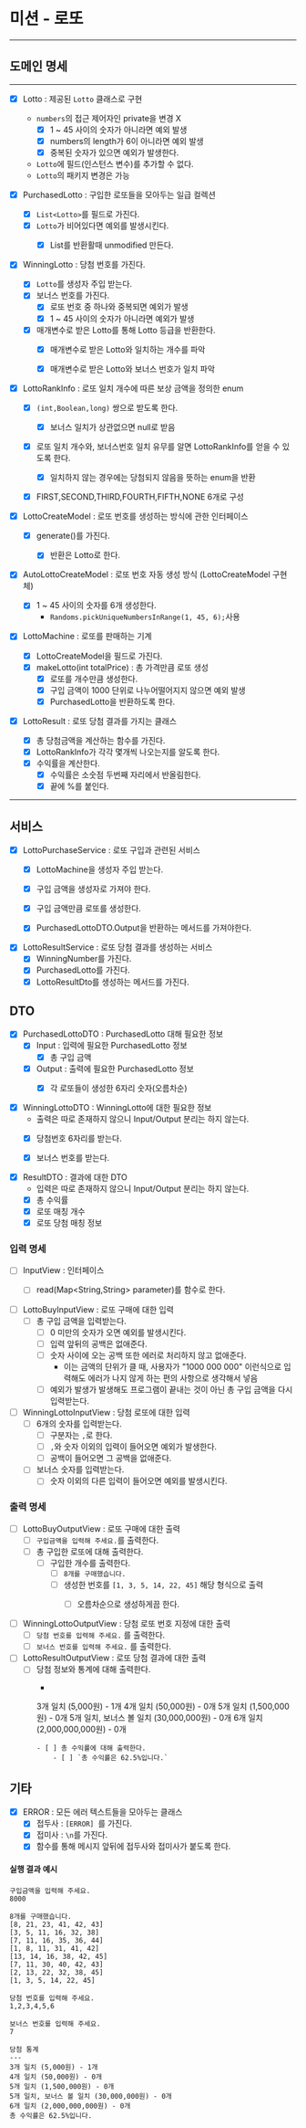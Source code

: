 # 미션 - 로또

---

## 도메인 명세
---

- [x] Lotto : 제공된 `Lotto` 클래스로 구현
    - `numbers`의 접근 제어자인 private을 변경 X
        - [x] 1 ~ 45 사이의 숫자가 아니라면 예외 발생
        - [x] numbers의 length가 6이 아니라면 예외 발생
        - [x] 중복된 숫자가 있으면 예외가 발생한다.
    - `Lotto`에 필드(인스턴스 변수)를 추가할 수 없다.
    - `Lotto`의 패키지 변경은 가능


- [x] PurchasedLotto : 구입한 로또들을 모아두는 일급 컬렉션
    - [x] `List<Lotto>`를 필드로 가진다.
    - [x] `Lotto`가 비어있다면 예외를 발생시킨다.
        - [x] List<Lotto>를 반환활때 unmodified 만든다.


- [x] WinningLotto : 당첨 번호를 가진다.
    - [x] `Lotto`를 생성자 주입 받는다.
    - [x] 보너스 번호를 가진다.
        - [x] 로또 번호 중 하나와 중복되면 예외가 발생
        - [x] 1 ~ 45 사이의 숫자가 아니라면 예외가 발생
    - [x] 매개변수로 받은 Lotto를 통해 Lotto 등급을 반환한다.
        - [x] 매개변수로 받은 Lotto와 일치하는 개수를 파악
        - [x] 매개변수로 받은 Lotto와 보너스 번호가 일치 파악


- [x] LottoRankInfo : 로또 일치 개수에 따른 보상 금액을 정의한 enum
    - [x] `(int,Boolean,long)` 쌍으로 받도록 한다.
        - [x] 보너스 일치가 상관없으면 null로 받음
    - [x] 로또 일치 개수와, 보너스번호 일치 유무를 알면 LottoRankInfo를 얻을 수 있도록 한다.
        - [x] 일치하지 않는 경우에는 당첨되지 않음을 뜻하는 enum을 반환
    - [x] FIRST,SECOND,THIRD,FOURTH,FIFTH,NONE 6개로 구성


- [x] LottoCreateModel : 로또 번호를 생성하는 방식에 관한 인터페이스
    - [x] generate()를 가진다.
        - [x] 반환은 Lotto로 한다.


- [x] AutoLottoCreateModel : 로또 번호 자동 생성 방식 (LottoCreateModel 구현체)
    - [x] 1 ~ 45 사이의 숫자를 6개 생성한다.
        - `Randoms.pickUniqueNumbersInRange(1, 45, 6);`사용

- [x] LottoMachine : 로또를 판매하는 기계
    - [x] LottoCreateModel을 필드로 가진다.
    - [x] makeLotto(int totalPrice) : 총 가격만큼 로또 생성
        - [x] 로또를 개수만큼 생성한다.
        - [x] 구입 금액이 1000 단위로 나누어떨어지지 않으면 예외 발생
        - [x] PurchasedLotto을 반환하도록 한다.

- [x] LottoResult : 로또 당첨 결과를 가지는 클래스
    - [x] 총 당첨금액을 계산하는 함수를 가진다.
    - [x] LottoRankInfo가 각각 몇개씩 나오는지를 알도록 한다.
    - [x] 수익률을 계산한다.
        - [x] 수익률은 소숫점 두번째 자리에서 반올림한다.
        - [x] 끝에 %를 붙인다.

---

## 서비스

- [x] LottoPurchaseService : 로또 구입과 관련된 서비스
    - [x] LottoMachine을 생성자 주입 받는다.
    - [x] 구입 금액을 생성자로 가져야 한다.
    - [x] 구입 금액만큼 로또를 생성한다.
    - [x] PurchasedLottoDTO.Output을 반환하는 메서드를 가져야한다.


- [x] LottoResultService : 로또 당첨 결과를 생성하는 서비스
    - [x] WinningNumber를 가진다.
    - [x] PurchasedLotto를 가진다.
    - [x] LottoResultDto를 생성하는 메서드를 가진다.

## DTO

- [x] PurchasedLottoDTO : PurchasedLotto 대해 필요한 정보
    - [x] Input : 입력에 필요한 PurchasedLotto 정보
        - [x] 총 구입 금액
    - [x] Output : 출력에 필요한 PurchasedLotto 정보
        - [x] 각 로또들이 생성한 6자리 숫자(오름차순)


- [x] WinningLottoDTO : WinningLotto에 대한 필요한 정보
    - 출력은 따로 존재하지 않으니 Input/Output 분리는 하지 않는다.
    - [x] 당첨번호 6자리를 받는다.
    - [x] 보너스 번호를 받는다.


- [x] ResultDTO : 결과에 대한 DTO
    - 입력은 따로 존재하지 않으니 Input/Output 분리는 하지 않는다.
    - [x] 총 수익률
    - [x] 로또 매칭 개수
    - [x] 로또 당첨 매칭 정보

### 입력 명세

- [ ] InputView : 인터페이스
    - [ ] read(Map<String,String> parameter)를 함수로 한다.


- [ ] LottoBuyInputView : 로또 구매에 대한 입력
    - [ ] 총 구입 금액을 입력받는다.
        - [ ] 0 미만의 숫자가 오면 예외를 발생시킨다.
        - [ ] 입력 앞뒤의 공백은 없애준다.
        - [ ] 숫자 사이에 오는 공백 또한 에러로 처리하지 않고 없애준다.
            - 이는 금액의 단위가 클 때, 사용자가 "1000 000 000" 이런식으로 입력해도 에러가 나지 않게 하는 편의 사항으로 생각해서 넣음
        - [ ] 예외가 발생가 발생해도 프로그램이 끝내는 것이 아닌 총 구입 금액을 다시 입력받는다.

- [ ] WinningLottoInputView : 당첨 로또에 대한 입력
    - [ ] 6개의 숫자를 입력받는다.
        - [ ] 구분자는 `,`로 한다.
        - [ ] `,`와 숫자 이외의 입력이 들어오면 예외가 발생한다.
        - [ ] 공백이 들어오면 그 공백을 없애준다.
    - [ ] 보너스 숫자를 입력받는다.
        - [ ] 숫자 이외의 다른 입력이 들어오면 예외를 발생시킨다.

### 출력 명세

- [ ] LottoBuyOutputView : 로또 구매에 대한 출력
    - [ ] `구입금액을 입력해 주세요.`를 출력한다.
    - [ ] 총 구입한 로또에 대해 출력한다.
        - [ ] 구입한 개수를 출력한다.
            - [ ] `8개를 구매했습니다.`
            - [ ] 생성한 번호를 `[1, 3, 5, 14, 22, 45]` 해당 형식으로 출력
                - [ ] 오름차순으로 생성하게끔 한다.


- [ ] WinningLottoOutputView : 당첨 로또 번호 지정에 대한 출력
    - [ ] `당첨 번호를 입력해 주세요.` 를 출력한다.
    - [ ] `보너스 번호를 입력해 주세요.` 를 출력한다.

- [ ] LottoResultOutputView : 로또 당첨 결과에 대한 출력
    - [ ] 당첨 정보와 통계에 대해 출력한다.
        - ```
        3개 일치 (5,000원) - 1개
        4개 일치 (50,000원) - 0개
        5개 일치 (1,500,000원) - 0개
        5개 일치, 보너스 볼 일치 (30,000,000원) - 0개
        6개 일치 (2,000,000,000원) - 0개
        ```
        - [ ] 총 수익률에 대해 출력한다.
            - [ ] `총 수익률은 62.5%입니다.`

## 기타

- [x] ERROR : 모든 에러 텍스트들을 모아두는 클래스
    - [x] 접두사 : `[ERROR] `를 가진다.
    - [x] 접미사 : `\n`를 가진다.
    - [x] 함수를 통해 메시지 앞뒤에 접두사와 접미사가 붙도록 한다.

#### 실행 결과 예시

```
구입금액을 입력해 주세요.
8000

8개를 구매했습니다.
[8, 21, 23, 41, 42, 43] 
[3, 5, 11, 16, 32, 38] 
[7, 11, 16, 35, 36, 44] 
[1, 8, 11, 31, 41, 42] 
[13, 14, 16, 38, 42, 45] 
[7, 11, 30, 40, 42, 43] 
[2, 13, 22, 32, 38, 45] 
[1, 3, 5, 14, 22, 45]

당첨 번호를 입력해 주세요.
1,2,3,4,5,6

보너스 번호를 입력해 주세요.
7

당첨 통계
---
3개 일치 (5,000원) - 1개
4개 일치 (50,000원) - 0개
5개 일치 (1,500,000원) - 0개
5개 일치, 보너스 볼 일치 (30,000,000원) - 0개
6개 일치 (2,000,000,000원) - 0개
총 수익률은 62.5%입니다.
```